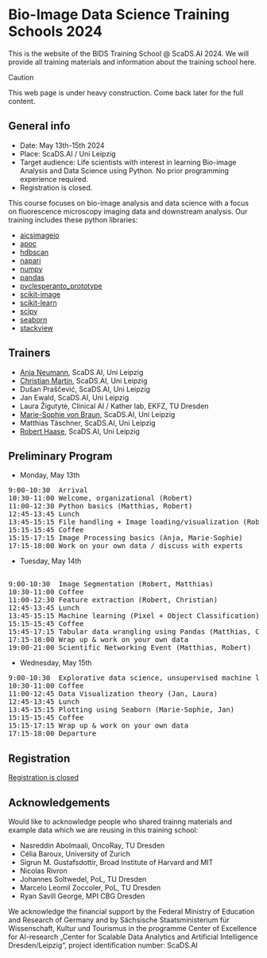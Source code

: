 # Bio-Image Data Science Training Schools 2024

This is the website of the BIDS Training School @ ScaDS.AI 2024. We will provide all training materials and information about the training school here.

> [!CAUTION]
> This web page is under heavy construction.
> Come back later for the full content.

## General info
* Date: May 13th-15th 2024
* Place: ScaDS.AI / Uni Leipzig
* Target audience: Life scientists with interest in learning Bio-image Analysis and Data Science using Python. No prior programming experience required.
* Registration is closed.

This course focuses on bio-image analysis and data science with a focus on fluorescence microscopy imaging data and downstream analysis. Our training includes these python libraries:
* [aicsimageio](https://github.com/AllenCellModeling/aicsimageio)
* [apoc](https://github.com/haesleinhuepf/apoc)
* [hdbscan](https://hdbscan.readthedocs.io/en/latest/how_hdbscan_works.html)
* [napari](https://napari.org/)
* [numpy](https://numpy.org/)
* [pandas](https://pandas.pydata.org/)
* [pyclesperanto_prototype](https://github.com/clEsperanto/pyclesperanto_prototype)
* [scikit-image](http://scikit-image.org/)
* [scikit-learn](https://scikit-learn.org)
* [scipy](https://scipy.org/)
* [seaborn](https://seaborn.pydata.org/)
* [stackview](https://github.com/haesleinhuepf/stackview)

## Trainers

* [Anja Neumann](mailto:neumann@informatik.uni-leipzig.de), ScaDS.AI, Uni Leipzig
* [Christian Martin](mailto:christian.martin@informatik.uni-leipzig.de), ScaDS.AI, Uni Leipzig
* Dušan Praščević, ScaDS.AI, Uni Leipzig
* Jan Ewald, ScaDS.AI, Uni Leipzig
* Laura Žigutytė, Clinical AI / Kather lab, EKFZ, TU Dresden
* [Marie-Sophie von Braun](mailto:vonbraun@informatik.uni-leipzig.de), ScaDS.AI, Uni Leipzig
* Matthias Täschner, ScaDS.AI, Uni Leipzig
* [Robert Haase](mailto:robert.haase@uni-leipzig.de), ScaDS.AI, Uni Leipzig

## Preliminary Program

* Monday, May 13th
<pre>
9:00-10:30	Arrival
10:30-11:00	Welcome, organizational	(Robert)
11:00-12:30	Python basics (Matthias, Robert)
12:45-13:45	Lunch		
13:45-15:15	File handling + Image loading/visualization	(Robert, Matthias)
15:15-15:45	Coffee		
15:15-17:15	Image Processing basics	(Anja, Marie-Sophie)
17:15-18:00	Work on your own data / discuss with experts
</pre>
* Tuesday, May 14th
<pre>

9:00-10:30	Image Segmentation (Robert, Matthias)
10:30-11:00	Coffee		
11:00-12:30	Feature extraction (Robert, Christian)
12:45-13:45	Lunch		
13:45-15:15	Machine learning (Pixel + Object Classification) (Christian, Anja)
15:15-15:45	Coffee		
15:45-17:15	Tabular data wrangling using Pandas	(Matthias, Christian)
17:15-18:00	Wrap up & work on your own data		
19:00-21:00	Scientific Networking Event	(Matthias, Robert)
</pre>

* Wednesday, May 15th

<pre>
9:00-10:30	Explorative data science, unsupervised machine learning	(Laura, Matthias)
10:30-11:00	Coffee		
11:00-12:45	Data Visualization theory (Jan, Laura)
12:45-13:45	Lunch		
13:45-15:15	Plotting using Seaborn (Marie-Sophie, Jan)
15:15-15:45	Coffee		
15:15-17:15	Wrap up & work on your own data		
17:15-18:00	Departure		
</pre>

## Registration

[Registration is closed](https://app1.edoobox.com/UL-WB/Wbkurse/WWB/Kurs.ed.596f3122222b_988019080.ScaDSAI%20Python%20for%20Data%20Science%20Training/?edref=ulwb)

## Acknowledgements

Would like to acknowledge people who shared trainng materials and example data which we are reusing in this training school:
* Nasreddin Abolmaali, OncoRay, TU Dresden
* Célia Baroux, University of Zurich
* Sigrun M. Gustafsdottir, Broad Institute of Harvard and MIT
* Nicolas Rivron
* Johannes Soltwedel, PoL, TU Dresden
* Marcelo Leomil Zoccoler, PoL, TU Dresden
* Ryan Savill George, MPI CBG Dresden

We acknowledge the financial support by the Federal Ministry of Education and Research of Germany and by Sächsische Staatsministerium für Wissenschaft, Kultur und Tourismus in the programme Center of Excellence for AI-research „Center for Scalable Data Analytics and Artificial Intelligence Dresden/Leipzig“, project identification number: ScaDS.AI
